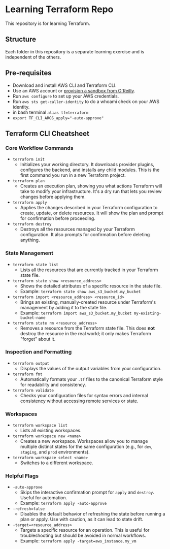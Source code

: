 # Learning Terraform Repo

This repository is for learning Terraform.

## Structure

Each folder in this repository is a separate learning exercise and is independent of the others.

## Pre-requisites

- Download and install AWS CLI and Terraform CLI.
- Use an AWS account or  [provision a sandbox from O'Reilly](https://learning.oreilly.com/interactive-lab/aws-sandbox/9781098146603/lab/).
- Run `aws configure` to set up your AWS credentials.
- Run `aws sts get-caller-identity` to do a whoami check on your AWS identity.
- in bash terminal `alias tf=terraform`
- `export TF_CLI_ARGS_apply="-auto-approve"`

## Terraform CLI Cheatsheet

### Core Workflow Commands
*   `terraform init`
    *   Initializes your working directory. It downloads provider plugins, configures the backend, and installs any child modules. This is the first command you run in a new Terraform project.
*   `terraform plan`
    *   Creates an execution plan, showing you what actions Terraform will take to modify your infrastructure. It's a dry run that lets you review changes before applying them.
*   `terraform apply`
    *   Applies the changes described in your Terraform configuration to create, update, or delete resources. It will show the plan and prompt for confirmation before proceeding.
*   `terraform destroy`
    *   Destroys all the resources managed by your Terraform configuration. It also prompts for confirmation before deleting anything.

### State Management
*   `terraform state list`
    *   Lists all the resources that are currently tracked in your Terraform state file.
*   `terraform state show <resource_address>`
    *   Shows the detailed attributes of a specific resource in the state file.
    *   Example: `terraform state show aws_s3_bucket.my_bucket`
*   `terraform import <resource_address> <resource_id>`
    *   Brings an existing, manually-created resource under Terraform's management by adding it to the state file.
    *   Example: `terraform import aws_s3_bucket.my_bucket my-existing-bucket-name`
*   `terraform state rm <resource_address>`
    *   Removes a resource from the Terraform state file. This does **not** destroy the resource in the real world; it only makes Terraform "forget" about it.

### Inspection and Formatting
*   `terraform output`
    *   Displays the values of the output variables from your configuration.
*   `terraform fmt`
    *   Automatically formats your `.tf` files to the canonical Terraform style for readability and consistency.
*   `terraform validate`
    *   Checks your configuration files for syntax errors and internal consistency without accessing remote services or state.

### Workspaces
*   `terraform workspace list`
    *   Lists all existing workspaces.
*   `terraform workspace new <name>`
    *   Creates a new workspace. Workspaces allow you to manage multiple distinct states for the same configuration (e.g., for `dev`, `staging`, and `prod` environments).
*   `terraform workspace select <name>`
    *   Switches to a different workspace.

### Helpful Flags
*   `-auto-approve`
    *   Skips the interactive confirmation prompt for `apply` and `destroy`. Useful for automation.
    *   Example: `terraform apply -auto-approve`
*   `-refresh=false`
    *   Disables the default behavior of refreshing the state before running a plan or apply. Use with caution, as it can lead to state drift.
*   `-target=<resource_address>`
    *   Targets a specific resource for an operation. This is useful for troubleshooting but should be avoided in normal workflows.
    *   Example: `terraform apply -target=aws_instance.my_vm`